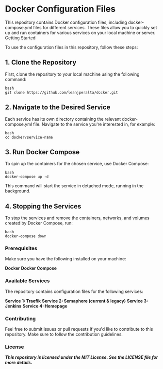 # Docker Configuration Files

This repository contains Docker configuration files, including docker-compose.yml files for different services. These files allow you to quickly set up and run containers for various services on your local machine or server.
Getting Started

To use the configuration files in this repository, follow these steps:

## 1. Clone the Repository

First, clone the repository to your local machine using the following command:

```
bash
git clone https://github.com/leanjperalta/docker.git
```

## 2. Navigate to the Desired Service

Each service has its own directory containing the relevant docker-compose.yml file. Navigate to the service you're interested in, for example:

```
bash
cd docker/service-name
```

## 3. Run Docker Compose

To spin up the containers for the chosen service, use Docker Compose:

```
bash
docker-compose up -d
```

This command will start the service in detached mode, running in the background.

## 4. Stopping the Services

To stop the services and remove the containers, networks, and volumes created by Docker Compose, run:

```
bash
docker-compose down
```

### Prerequisites

Make sure you have the following installed on your machine:

**Docker**
**Docker Compose**

### Available Services

The repository contains configuration files for the following services:

**Service 1: Traefik**
**Service 2: Semaphore (current & legacy)**
**Service 3: Jenkins**
**Service 4: Homepage**

### Contributing

Feel free to submit issues or pull requests if you'd like to contribute to this repository. Make sure to follow the contribution guidelines.

### License

***This repository is licensed under the MIT License. See the LICENSE file for more details.***
